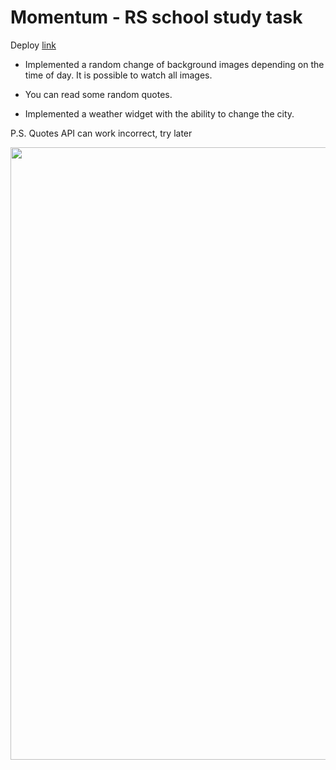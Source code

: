# **Momentum - RS school study task**

Deploy [link](https://rolling-scopes-school.github.io/adelheid483-JS2020Q3/momentum/)

- Implemented a random change of background images depending on the time of day. It is possible to watch all images.

- You can read some random quotes.

- Implemented a weather widget with the ability to change the city.

P.S. Quotes API can work incorrect, try later

<img width="980" src="https://user-images.githubusercontent.com/58606840/97089194-ed4d9480-163e-11eb-8500-b6b8a7d794e8.png">

